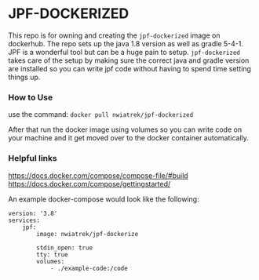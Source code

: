 # JPF-DOCKERIZED

This repo is for owning and creating the `jpf-dockerized` image on dockerhub. The repo sets up the java 1.8 version as well as gradle 5-4-1.
JPF is a wonderful tool but can be a huge pain to setup. `jpf-dockerized` takes care of the setup by making sure the correct java and gradle version are installed so you can write jpf code without having to spend time setting things up.

### How to Use

use the command: `docker pull nwiatrek/jpf-dockerized`

After that run the docker image using volumes so you can write code on your machine and it get moved over to the docker container automatically.

### Helpful links

https://docs.docker.com/compose/compose-file/#build
https://docs.docker.com/compose/gettingstarted/

An example docker-compose would look like the following:

```
version: '3.8'
services:
    jpf:
        image: nwiatrek/jpf-dockerize

        stdin_open: true
        tty: true
        volumes:
            - ./example-code:/code
```
